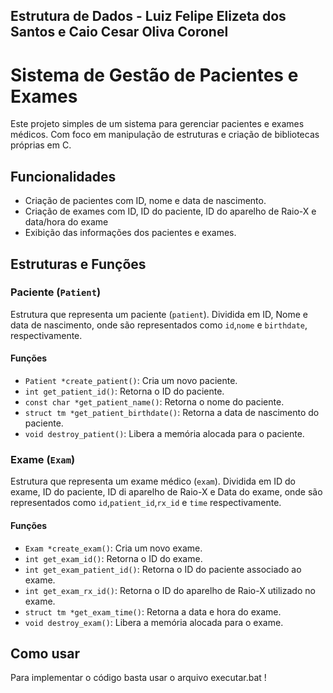 ## Estrutura de Dados - Luiz Felipe Elizeta dos Santos e Caio Cesar Oliva Coronel
# Sistema de Gestão de Pacientes e Exames

Este projeto simples de um sistema para gerenciar pacientes e exames médicos. Com foco em manipulação de estruturas e criação de bibliotecas próprias em C.

## Funcionalidades

- Criação de pacientes com ID, nome e data de nascimento.
- Criação de exames com ID, ID do paciente, ID do aparelho de Raio-X e data/hora do exame
- Exibição das informações dos pacientes e exames.

## Estruturas e Funções

### Paciente (`Patient`)

Estrutura que representa um paciente (`patient`). Dividida em ID, Nome e data de nascimento,
onde são representados como `id`,`nome` e `birthdate`, respectivamente.

#### Funções

- `Patient *create_patient()`: Cria um novo paciente.
- `int get_patient_id()`: Retorna o ID do paciente.
- `const char *get_patient_name()`: Retorna o nome do paciente.
- `struct tm *get_patient_birthdate()`: Retorna a data de nascimento do paciente.
- `void destroy_patient()`: Libera a memória alocada para o paciente.

### Exame (`Exam`)

Estrutura que representa um exame médico (`exam`). Dividida em ID do exame, ID do paciente, ID di aparelho de Raio-X e Data do exame,
onde são representados como `id`,`patient_id`,`rx_id` e `time` respectivamente.

#### Funções

- `Exam *create_exam()`: Cria um novo exame.
- `int get_exam_id()`: Retorna o ID do exame.
- `int get_exam_patient_id()`: Retorna o ID do paciente associado ao exame.
- `int get_exam_rx_id()`: Retorna o ID do aparelho de Raio-X utilizado no exame.
- `struct tm *get_exam_time()`: Retorna a data e hora do exame.
- `void destroy_exam()`: Libera a memória alocada para o exame.


## Como usar

Para implementar o código basta usar o arquivo executar.bat !
